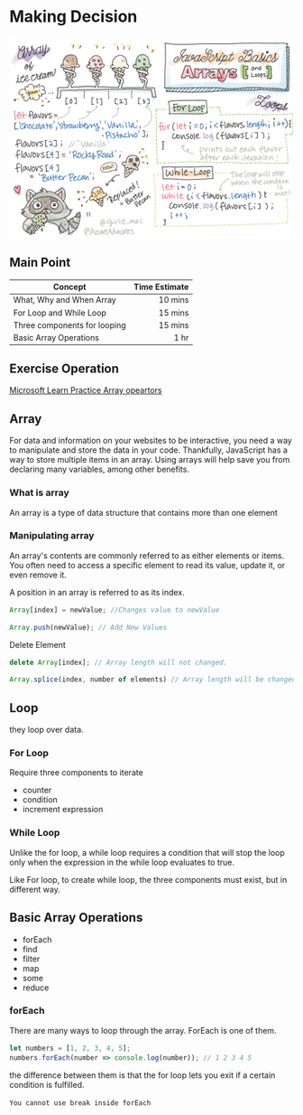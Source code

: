 # Making Decision

![Array and Loop](./sketches/js_array.png)


## Main Point

| Concept | Time Estimate |
| --- | ---:|
| What, Why and When Array | 10 mins
| For Loop and While Loop | 15 mins
| Three components for looping | 15 mins
| Basic Array Operations | 1 hr


## Exercise Operation
[Microsoft Learn Practice Array opeartors](https://docs.microsoft.com/en-us/learn/modules/web-development-101-arrays/5-exercise-operations)

## Array
For data and information on your websites to be interactive, you need a way to manipulate and store the data in your code. Thankfully, JavaScript has a way to store multiple items in an array. Using arrays will help save you from declaring many variables, among other benefits.

### What is array
An array is a type of data structure that contains more than one element

### Manipulating array
An array's contents are commonly referred to as either elements or items. You often need to access a specific element to read its value, update it, or even remove it. 

A position in an array is referred to as its index. 

```js
Array[index] = newValue; //Changes value to newValue
```

```js
Array.push(newValue); // Add New Values
```

Delete Element
```js
delete Array[index]; // Array length will not changed.
```
```js
Array.splice(index, number of elements) // Array length will be changed
```

## Loop

they loop over data.

### For Loop
Require three components to iterate
- counter
- condition
- increment expression

### While Loop
Unlike the for loop, a while loop requires a condition that will stop the loop only when the expression in the while loop evaluates to true.

Like For loop, to create while loop, the three components must exist, but in different way.

## Basic Array Operations

- forEach
- find
- filter
- map
- some
- reduce

### forEach
There are many ways to loop through the array. ForEach is one of them.
```js
let numbers = [1, 2, 3, 4, 5];
numbers.forEach(number => console.log(number)); // 1 2 3 4 5
```

the difference between them is that the for loop lets you exit if a certain condition is fulfilled.

```You cannot use break inside forEach```